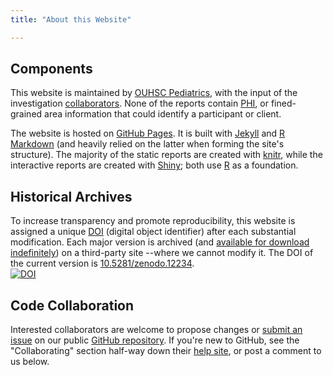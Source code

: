 ```yaml
---
title: "About this Website"

---
```


## Components
This website is maintained by [OUHSC Pediatrics](./about_collaborators.html#ouhsc-pediatrics), with the input of the investigation [collaborators](./about_collaborators.html).  None of the reports contain [PHI](http://en.wikipedia.org/wiki/Protected_health_information), or fined-grained area information that could identify a participant or client.

The website is hosted on [GitHub Pages](https://pages.github.com/).  It is built with [Jekyll](http://jekyllrb.com/) and [R Markdown](http://rmarkdown.rstudio.com/) (and heavily relied on the latter when forming the site's structure).  The majority of the static reports are created with  [knitr](http://yihui.name/knitr/), while the interactive reports are created with [Shiny](http://shiny.rstudio.com/); both use 
[R](http://www.r-project.org/) as a foundation.

## Historical Archives
To increase transparency and promote reproducibility, this website is assigned a unique [DOI](http://www.doi.org/) (digital object identifier) after each substantial modification.  Each major version is archived (and [available for download indefinitely](https://zenodo.org/search?ln=en&p=MReportingPublic)) on a third-party site --where we cannot modify it.  The DOI of the current version is [10.5281/zenodo.12234](http://dx.doi.org/10.5281/zenodo.12234).  
[![DOI](https://zenodo.org/badge/doi/10.5281/zenodo.12234.png)](http://dx.doi.org/10.5281/zenodo.12234)

## Code Collaboration
Interested collaborators are welcome to propose changes or [submit an issue](https://github.com/OuhscBbmc/MReportingPublic/issues) on our public [GitHub repository](https://github.com/OuhscBbmc/MReportingPublic/tree/gh-pages).  If you're new to GitHub, see the "Collaborating" section half-way down their [help site](https://help.github.com/), or post a comment to us below.
